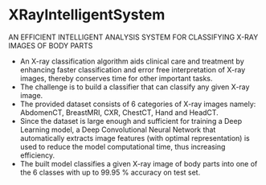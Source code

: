 # XRayIntelligentSystem
AN EFFICIENT INTELLIGENT ANALYSIS SYSTEM FOR CLASSIFYING X-RAY IMAGES OF BODY PARTS
- An X-ray classification algorithm aids clinical care and treatment by enhancing faster classification and error free interpretation of X-ray images, thereby conserves time for other important tasks. 
- The challenge is to build a classifier that can classify any given X-ray image. 
- The provided dataset consists of 6 categories of X-ray images namely: AbdomenCT, BreastMRI, CXR, ChestCT, Hand and HeadCT. 
- Since the dataset is large enough and sufficient for training a Deep Learning model, a Deep Convolutional Neural Network that automatically extracts image features (with optimal representation) is used to reduce the model computational time, thus increasing efficiency. 
- The built model classifies a given X-ray image of body parts into one of the 6 classes with up to 99.95 % accuracy on test set.
